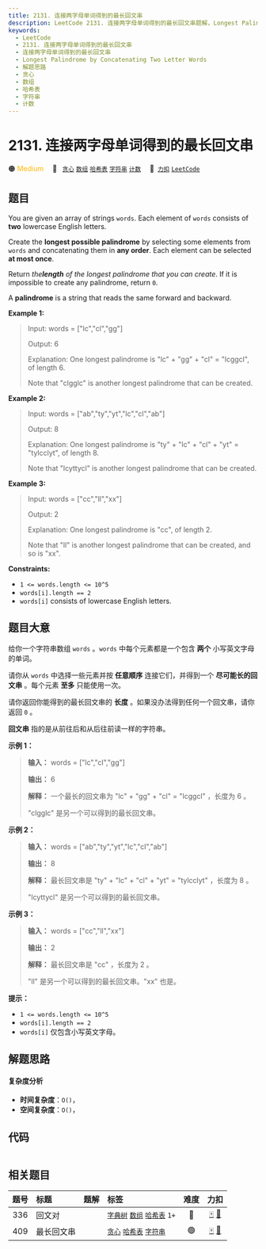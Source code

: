 ```yaml
---
title: 2131. 连接两字母单词得到的最长回文串
description: LeetCode 2131. 连接两字母单词得到的最长回文串题解，Longest Palindrome by Concatenating Two Letter Words，包含解题思路、复杂度分析以及完整的 JavaScript 代码实现。
keywords:
  - LeetCode
  - 2131. 连接两字母单词得到的最长回文串
  - 连接两字母单词得到的最长回文串
  - Longest Palindrome by Concatenating Two Letter Words
  - 解题思路
  - 贪心
  - 数组
  - 哈希表
  - 字符串
  - 计数
---
```


# 2131. 连接两字母单词得到的最长回文串

🟠 <font color=#ffb800>Medium</font>&emsp; 🔖&ensp; [`贪心`](/tag/greedy.md) [`数组`](/tag/array.md) [`哈希表`](/tag/hash-table.md) [`字符串`](/tag/string.md) [`计数`](/tag/counting.md)&emsp; 🔗&ensp;[`力扣`](https://leetcode.cn/problems/longest-palindrome-by-concatenating-two-letter-words) [`LeetCode`](https://leetcode.com/problems/longest-palindrome-by-concatenating-two-letter-words)

## 题目

You are given an array of strings `words`. Each element of `words` consists of
**two** lowercase English letters.

Create the **longest possible palindrome** by selecting some elements from
`words` and concatenating them in **any order**. Each element can be selected
**at most once**.

Return _the**length** of the longest palindrome that you can create_. If it is
impossible to create any palindrome, return `0`.

A **palindrome** is a string that reads the same forward and backward.



**Example 1:**

> Input: words = ["lc","cl","gg"]
> 
> Output: 6
> 
> Explanation: One longest palindrome is "lc" + "gg" + "cl" = "lcggcl", of length 6.
> 
> Note that "clgglc" is another longest palindrome that can be created.

**Example 2:**

> Input: words = ["ab","ty","yt","lc","cl","ab"]
> 
> Output: 8
> 
> Explanation: One longest palindrome is "ty" + "lc" + "cl" + "yt" = "tylcclyt", of length 8.
> 
> Note that "lcyttycl" is another longest palindrome that can be created.

**Example 3:**

> Input: words = ["cc","ll","xx"]
> 
> Output: 2
> 
> Explanation: One longest palindrome is "cc", of length 2.
> 
> Note that "ll" is another longest palindrome that can be created, and so is "xx".

**Constraints:**

  * `1 <= words.length <= 10^5`
  * `words[i].length == 2`
  * `words[i]` consists of lowercase English letters.


## 题目大意

给你一个字符串数组 `words` 。`words` 中每个元素都是一个包含 **两个**  小写英文字母的单词。

请你从 `words` 中选择一些元素并按 **任意顺序**  连接它们，并得到一个 **尽可能长的回文串**  。每个元素 **至多**  只能使用一次。

请你返回你能得到的最长回文串的 **长度**  。如果没办法得到任何一个回文串，请你返回 `0` 。

**回文串**  指的是从前往后和从后往前读一样的字符串。



**示例 1：**

> 
> 
> 
> 
> 
> **输入：** words = ["lc","cl","gg"]
> 
> **输出：** 6
> 
> **解释：** 一个最长的回文串为 "lc" + "gg" + "cl" = "lcggcl" ，长度为 6 。
> 
> "clgglc" 是另一个可以得到的最长回文串。
> 
> 

**示例 2：**

> 
> 
> 
> 
> 
> **输入：** words = ["ab","ty","yt","lc","cl","ab"]
> 
> **输出：** 8
> 
> **解释：** 最长回文串是 "ty" + "lc" + "cl" + "yt" = "tylcclyt" ，长度为 8 。
> 
> "lcyttycl" 是另一个可以得到的最长回文串。
> 
> 

**示例 3：**

> 
> 
> 
> 
> 
> **输入：** words = ["cc","ll","xx"]
> 
> **输出：** 2
> 
> **解释：** 最长回文串是 "cc" ，长度为 2 。
> 
> "ll" 是另一个可以得到的最长回文串。"xx" 也是。



**提示：**

  * `1 <= words.length <= 10^5`
  * `words[i].length == 2`
  * `words[i]` 仅包含小写英文字母。


## 解题思路

#### 复杂度分析

- **时间复杂度**：`O()`，
- **空间复杂度**：`O()`，

## 代码

```javascript

```

## 相关题目

<!-- prettier-ignore -->
| 题号 | 标题 | 题解 | 标签 | 难度 | 力扣 |
| :------: | :------ | :------: | :------ | :------: | :------: |
| 336 | 回文对 |  |  [`字典树`](/tag/trie.md) [`数组`](/tag/array.md) [`哈希表`](/tag/hash-table.md) `1+` | 🔴 | [🀄️](https://leetcode.cn/problems/palindrome-pairs) [🔗](https://leetcode.com/problems/palindrome-pairs) |
| 409 | 最长回文串 |  |  [`贪心`](/tag/greedy.md) [`哈希表`](/tag/hash-table.md) [`字符串`](/tag/string.md) | 🟢 | [🀄️](https://leetcode.cn/problems/longest-palindrome) [🔗](https://leetcode.com/problems/longest-palindrome) |